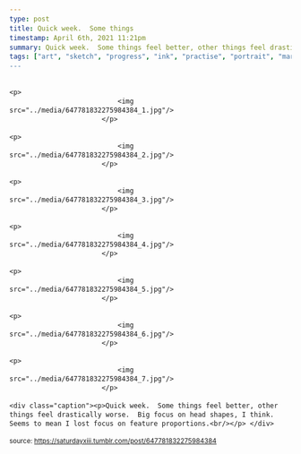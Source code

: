 ```yaml
---
type: post
title: Quick week.  Some things 
timestamp: April 6th, 2021 11:21pm
summary: Quick week.  Some things feel better, other things feel drastically worse.  Big focus on head shapes, I think.  Seems to mean I lost focus on featur
tags: ["art", "sketch", "progress", "ink", "practise", "portrait", "marker]
---
```


                
                
                
                                                                                       <p>
                               <img src="../media/647781832275984384_1.jpg"/>
                           </p>
                                                                                                                           <p>
                               <img src="../media/647781832275984384_2.jpg"/>
                           </p>
                                                                                                                           <p>
                               <img src="../media/647781832275984384_3.jpg"/>
                           </p>
                                                                                                                           <p>
                               <img src="../media/647781832275984384_4.jpg"/>
                           </p>
                                                                                                                           <p>
                               <img src="../media/647781832275984384_5.jpg"/>
                           </p>
                                                                                                                           <p>
                               <img src="../media/647781832275984384_6.jpg"/>
                           </p>
                                                                                                                           <p>
                               <img src="../media/647781832275984384_7.jpg"/>
                           </p>
                                                                                                                      <div class="caption"><p>Quick week.  Some things feel better, other things feel drastically worse.  Big focus on head shapes, I think.  Seems to mean I lost focus on feature proportions.<br/></p> </div>
                                    
                
                
                
                
                                
<small>source: https://saturdayxiii.tumblr.com/post/647781832275984384</small>